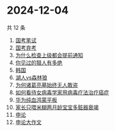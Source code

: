 # 2024-12-04

共 12 条

<!-- BEGIN ZHIHUSEARCH -->
<!-- 最后更新时间 Wed Dec 04 2024 19:03:59 GMT+0800 (China Standard Time) -->
1. [国考笔试](https://www.zhihu.com/search?q=国考笔试)
1. [国考弃考](https://www.zhihu.com/search?q=国考弃考)
1. [为什么检查上级都会提前通知](https://www.zhihu.com/search?q=为什么检查上级都会提前通知)
1. [你见过的狠人有多绝](https://www.zhihu.com/search?q=你见过的狠人有多绝)
1. [韩国](https://www.zhihu.com/search?q=韩国)
1. [湖人vs森林狼](https://www.zhihu.com/search?q=湖人vs森林狼)
1. [为何诸葛亮墓始终无人敢盗](https://www.zhihu.com/search?q=为何诸葛亮墓始终无人敢盗)
1. [如何看待女病毒学家用病毒疗法治疗癌症](https://www.zhihu.com/search?q=如何看待女病毒学家用病毒疗法治疗癌症)
1. [华为纯血鸿蒙平板](https://www.zhihu.com/search?q=华为纯血鸿蒙平板)
1. [家长只喂米糊两月龄宝宝多脏器衰竭](https://www.zhihu.com/search?q=家长只喂米糊两月龄宝宝多脏器衰竭)
1. [申论](https://www.zhihu.com/search?q=申论)
1. [申论大作文](https://www.zhihu.com/search?q=申论大作文)
<!-- END ZHIHUSEARCH -->

